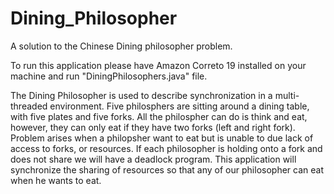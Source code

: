 # Dining_Philosopher
A solution to the Chinese Dining philosopher problem.

To run this application please have Amazon Correto 19 installed on your machine and run "DiningPhilosophers.java" file.

The Dining Philosopher is used to describe synchronization in a multi-threaded environment. Five philosphers are sitting around a dining table, with five plates and five forks. All the philospher can do is think and eat, however, they can only eat if they have two forks (left and right fork). Problem arises when a philopsher want to eat but is unable to due lack of access to forks, or resources. If each philosopher is holding onto a fork and does not share we will have a deadlock program. This application will synchronize the sharing of resources so that any of our philosopher can eat when he wants to eat.
